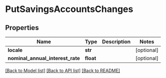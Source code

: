 # PutSavingsAccountsChanges

## Properties
Name | Type | Description | Notes
------------ | ------------- | ------------- | -------------
**locale** | **str** |  | [optional] 
**nominal_annual_interest_rate** | **float** |  | [optional] 

[[Back to Model list]](../README.md#documentation-for-models) [[Back to API list]](../README.md#documentation-for-api-endpoints) [[Back to README]](../README.md)

